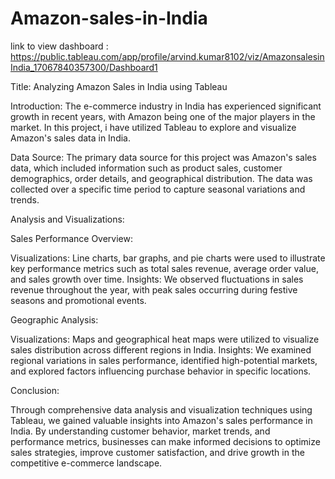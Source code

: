 # Amazon-sales-in-India 

 link to view dashboard : https://public.tableau.com/app/profile/arvind.kumar8102/viz/AmazonsalesinIndia_17067840357300/Dashboard1

Title: Analyzing Amazon Sales in India using Tableau

Introduction:
The e-commerce industry in India has experienced significant growth in recent years, with Amazon being one of the major players in the market. In this project, i have utilized Tableau to explore and visualize Amazon's sales data in India.

Data Source:
The primary data source for this project was Amazon's sales data, which included information such as product sales, customer demographics, order details, and geographical distribution. The data was collected over a specific time period to capture seasonal variations and trends.

Analysis and Visualizations:

Sales Performance Overview:

Visualizations: Line charts, bar graphs, and pie charts were used to illustrate key performance metrics such as total sales revenue, average order value, and sales growth over time.
Insights: We observed fluctuations in sales revenue throughout the year, with peak sales occurring during festive seasons and promotional events.


Geographic Analysis:

Visualizations: Maps and geographical heat maps were utilized to visualize sales distribution across different regions in India.
Insights: We examined regional variations in sales performance, identified high-potential markets, and explored factors influencing purchase behavior in specific locations.


Conclusion:

Through comprehensive data analysis and visualization techniques using Tableau, we gained valuable insights into Amazon's sales performance in India. By understanding customer behavior, market trends, and performance metrics, businesses can make informed decisions to optimize sales strategies, improve customer satisfaction, and drive growth in the competitive e-commerce landscape.
